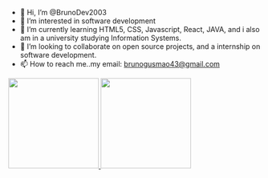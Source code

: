 - 👋 Hi, I’m @BrunoDev2003
- 👀 I’m interested in software development
- 🌱 I’m currently learning HTML5, CSS, Javascript, React, JAVA, and i also am in a university studying Information Systems.
- 💞️ I’m looking to collaborate on open source projects, and a internship on software development.
- 📫 How to reach me..my email: brunogusmao43@gmail.com

<!---
BrunoDev2003/BrunoDev2003 is a ✨ special ✨ repository because its `README.md` (this file) appears on your GitHub profile.
You can click the Preview link to take a look at your changes.
--->

<div>
  <a href="https://github.com/BrunoDev2003">
  <img height="180em" src="https://github-readme-stats.vercel.app/api?username=BrunoDev2003&show_icons=true&theme=radical&include_all_commits=true&count_private=true"/>
  <img height="180em" src="https://github-readme-stats.vercel.app/api/top-langs/?username=BrunoDev2003&layout=compact&langs_count=16&theme=radical"/>
</div>
